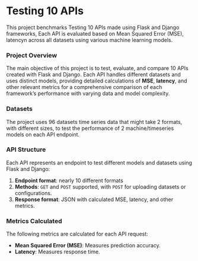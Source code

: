 # Testing 10 APIs

This project benchmarks Testing 10 APIs made using Flask and Django frameworks, Each API is evaluated based on Mean Squared Error (MSE), latencyn across all datasets using various machine learning models.

### Project Overview

The main objective of this project is to test, evaluate, and compare 10 APIs created with Flask and Django. Each API handles different datasets and uses distinct models, providing detailed calculations of **MSE**, **latency**, and other relevant metrics for a comprehensive comparison of each framework’s performance with varying data and model complexity.

### Datasets

The project uses 96 datasets time series data that might take 2 formats, with different sizes, to test the performance of 2 machine/timeseries models on each API endpoint.
 
### API Structure

Each API represents an endpoint to test different models and datasets using Flask and Django:

1. **Endpoint format**: nearly 10 different formats
2. **Methods**: `GET` and `POST` supported, with `POST` for uploading datasets or configurations.
3. **Response format**: JSON with calculated MSE, latency, and other metrics.

### Metrics Calculated

The following metrics are calculated for each API request:

- **Mean Squared Error (MSE)**: Measures prediction accuracy.
- **Latency**: Measures response time.
